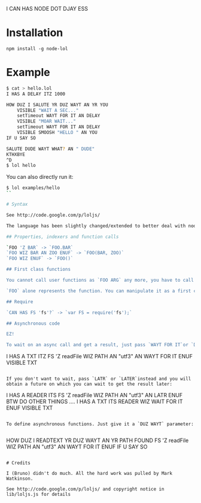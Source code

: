 I CAN HAS NODE DOT DJAY ESS

# Installation

```
npm install -g node-lol
```

# Example

``` sh
$ cat > hello.lol
I HAS A DELAY ITZ 1000

HOW DUZ I SALUTE YR DUZ WAYT AN YR YOU
	VISIBLE "WAIT A SEC..."
	setTimeout WAYT FOR IT AN DELAY
	VISIBLE "MOAR WAIT..."
	setTimeout WAYT FOR IT AN DELAY
	VISIBLE SMOOSH "HELLO " AN YOU
IF U SAY SO

SALUTE DUDE WAYT WHAT? AN " DUDE"
KTHXBYE
^D
$ lol hello
```

You can also directly run it:

```sh
$ lol examples/hello
``

# Syntax

See http://code.google.com/p/loljs/

The language has been slightly changed/extended to better deal with node and JavaScript. 

## Properties, indexers and function calls

`FOO 'Z BAR` -> `FOO.BAR`
`FOO WIZ BAR AN ZOO ENUF` -> `FOO(BAR, ZOO)`
`FOO WIZ ENUF` -> `FOO()`

## First class functions

You cannot call user functions as `FOO ARG` any more, you have to call them as `FOO WIZ ARG ENUF`.

`FOO` alone represents the function. You can manipulate it as a first class object.

## Require

`CAN HAS FS 'fs'?` -> `var FS = require('fs');`

## Asynchronous code

EZ! 

To wait on an async call and get a result, just pass `WAYT FOR IT`or `DUDE WAYT WHAT?` for the callback arguement:

```
I HAS A TXT ITZ FS 'Z readFile WIZ PATH AN "utf3" AN WAYT FOR IT ENUF
VISIBLE TXT
```

If you don't want to wait, pass `LATR` or `LATER`instead and you will obtain a future on which you can wait to get the result later:

```
I HAS A READER ITS FS 'Z readFile WIZ PATH AN "utf3" AN LATR ENUF
BTW DO OTHER THINGS ....
I HAS A TXT ITS READER WIZ WAIT FOR IT ENUF
VISIBLE TXT
```

To define asynchronous functions. Just give it a `DUZ WAYT` parameter:


```
HOW DUZ I READTEXT YR DUZ WAYT AN YR PATH
  FOUND FS 'Z readFile WIZ PATH AN "utf3" AN WAYT FOR IT ENUF
IF U SAY SO
```

# Credits

I (Bruno) didn't do much. All the hard work was pulled by Mark Watkinson.

See http://code.google.com/p/loljs/ and copyright notice in lib/loljs.js for details
